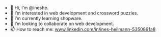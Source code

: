 - 👋 Hi, I’m @ineshe.
- 👀 I’m interested in web development and crossword puzzles.
- 🌱 I’m currently learning shopware.
- 💞️ I’m looking to collaborate on web development.
- 📫 How to reach me: www.linkedin.com/in/ines-heilmann-5350891a8

<!---
ineshe/ineshe is a ✨ special ✨ repository because its `README.md` (this file) appears on your GitHub profile.
You can click the Preview link to take a look at your changes.
--->
